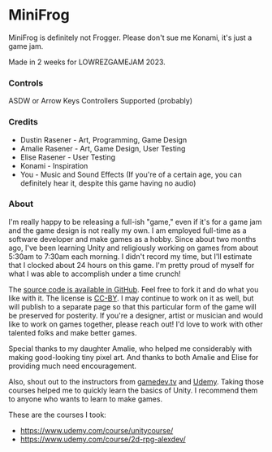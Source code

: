 
# MiniFrog

MiniFrog is definitely not Frogger. Please don't sue me Konami, it's just a game jam.

Made in 2 weeks for LOWREZGAMEJAM 2023.
### Controls
ASDW or Arrow Keys
Controllers Supported (probably)
### Credits
- Dustin Rasener - Art, Programming, Game Design
- Amalie Rasener - Art, Game Design, User Testing
- Elise Rasener - User Testing
- Konami - Inspiration
- You - Music and Sound Effects (If you're of a certain age, you can definitely hear it, despite this game having no audio)
### About
I'm really happy to be releasing a full-ish "game," even if it's for a game jam and the game design is not really my own. I am employed full-time as a software developer and make games as a hobby. Since about two months ago, I've been learning Unity and religiously working on games from about 5:30am to 7:30am each morning. I didn't record my time, but I'll estimate that I clocked about 24 hours on this game. I'm pretty proud of myself for what I was able to accomplish under a time crunch! 

The [source code is available in GitHub](https://github.com/redblacktree/frogger64). Feel free to fork it and do what you like with it. The license is [CC-BY](https://creativecommons.org/licenses/by/4.0/). I may continue to work on it as well, but will publish to a separate page so that this particular form of the game will be preserved for posterity. If you're a designer, artist or musician and would like to work on games together, please reach out! I'd love to work with other talented folks and make better games.

Special thanks to my daughter Amalie, who helped me considerably with making good-looking tiny pixel art. And thanks to both Amalie and Elise for providing much need encouragement.

Also, shout out to the instructors from [gamedev.tv](https://www.gamedev.tv/) and [Udemy](). Taking those courses helped me to quickly learn the basics of Unity. I recommend them to anyone who wants to learn to make games.

These are the courses I took:
- https://www.udemy.com/course/unitycourse/
- https://www.udemy.com/course/2d-rpg-alexdev/


